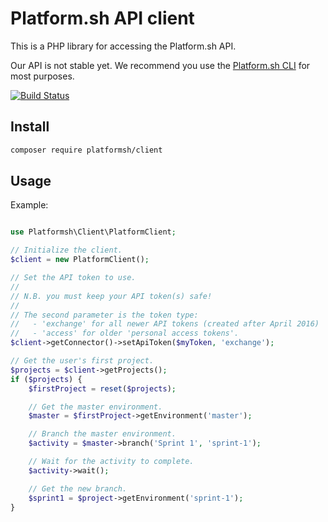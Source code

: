 # Platform.sh API client

This is a PHP library for accessing the Platform.sh API.

Our API is not stable yet. We recommend you use the [Platform.sh
CLI](https://github.com/platformsh/platformsh-cli) for most purposes.

[![Build Status](https://travis-ci.org/platformsh/platformsh-client-php.svg?branch=master)](https://travis-ci.org/platformsh/platformsh-client-php)

## Install

```sh
composer require platformsh/client
```

## Usage

Example:
```php

use Platformsh\Client\PlatformClient;

// Initialize the client.
$client = new PlatformClient();

// Set the API token to use.
//
// N.B. you must keep your API token(s) safe!
//
// The second parameter is the token type:
//   - 'exchange' for all newer API tokens (created after April 2016)
//   - 'access' for older 'personal access tokens'.
$client->getConnector()->setApiToken($myToken, 'exchange');

// Get the user's first project.
$projects = $client->getProjects();
if ($projects) {
    $firstProject = reset($projects);

    // Get the master environment.
    $master = $firstProject->getEnvironment('master');

    // Branch the master environment.
    $activity = $master->branch('Sprint 1', 'sprint-1');

    // Wait for the activity to complete.
    $activity->wait();

    // Get the new branch.
    $sprint1 = $project->getEnvironment('sprint-1');
}
```
